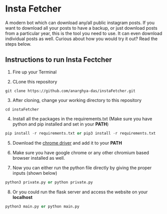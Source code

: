 # Insta Fetcher 

A modern bot which can download any/all public instagram posts. If you want to download all your posts to have a backup,
or just download posts from a particular year, this is the tool you need to use. It can even download individual posts as well. 
Curious about how you would try it out? Read the steps below.

## Instructions to run Insta Fectcher 

1. Fire up your Terminal

2. CLone this repository

```
git clone https://github.com/anarghya-das/instaFetcher.git
```

3. After cloning, change your working directory to this repository 

```
cd instaFetcher
```

4. Install all the packages in the requirements.txt (Make sure you have python and pip installed and set in your **PATH**)

```python
pip install -r requirements.txt or pip3 install -r requirements.txt
```

5. Download the [chrome driver](http://chromedriver.chromium.org/downloads) and add it to your **PATH**

6. Make sure you have google chrome or any other chromium based browser installed as well.

7. Now you can either run the python file directly by giving the proper inputs (shown below)

```python
python3 private.py or python private.py
```

8. Or you could run the flask server and access the website on your **localhost**


```python
python3 main.py or python main.py
```
